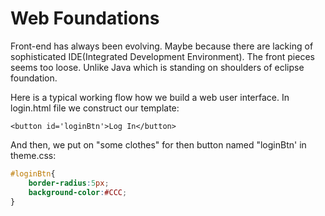 # Web Foundations

Front-end has always been evolving. Maybe because there are lacking of sophisticated IDE(Integrated Development Environment).
The front pieces seems too loose. Unlike Java which is standing on shoulders of eclipse foundation.

Here is a typical working flow how we build a web user interface. In login.html file we construct our template:
```
<button id='loginBtn'>Log In</button>
```
And then, we put on "some clothes" for then button named "loginBtn' in theme.css:
```css
#loginBtn{
    border-radius:5px;
    background-color:#CCC;
}
```


